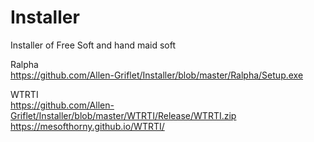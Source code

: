 # Installer</br>
Installer of Free Soft and hand maid soft</br>

Ralpha</br>
https://github.com/Allen-Griflet/Installer/blob/master/Ralpha/Setup.exe</br>

WTRTI</br>
https://github.com/Allen-Griflet/Installer/blob/master/WTRTI/Release/WTRTI.zip</br>
https://mesofthorny.github.io/WTRTI/</br>
